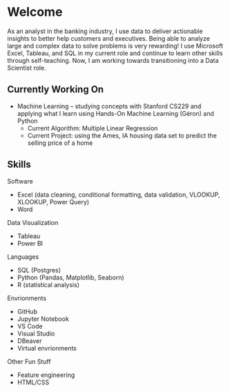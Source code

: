 # Welcome

As an analyst in the banking industry, I use data to deliver actionable insights to better help customers and executives. Being able to analyze large and complex data to solve problems is very rewarding! I use Microsoft Excel, Tableau, and SQL in my current role and continue to learn other skills through self-teaching. Now, I am working towards transitioning into a Data Scientist role. 

## Currently Working On 

* Machine Learning – studying concepts with Stanford CS229 and applying what I learn using Hands-On Machine Learning (Géron) and Python
  - Current Algorithm: Multiple Linear Regression 
  - Current Project: using the Ames, IA housing data set to predict the selling price of a home 

## Skills 

Software

* Excel (data cleaning, conditional formatting, data validation, VLOOKUP, XLOOKUP, Power Query)
* Word

Data Visualization

* Tableau
* Power BI

Languages 

* SQL (Postgres)
* Python (Pandas, Matplotlib, Seaborn)
* R (statistical analysis)

Envrionments 

* GitHub 
* Jupyter Notebook
* VS Code
* Visual Studio
* DBeaver
* Virtual envrionments

Other Fun Stuff

* Feature engineering 
* HTML/CSS







<!---
CoolBeansProgramming/CoolBeansProgramming is a ✨ special ✨ repository because its `README.md` (this file) appears on your GitHub profile.
You can click the Preview link to take a look at your changes.
--->

